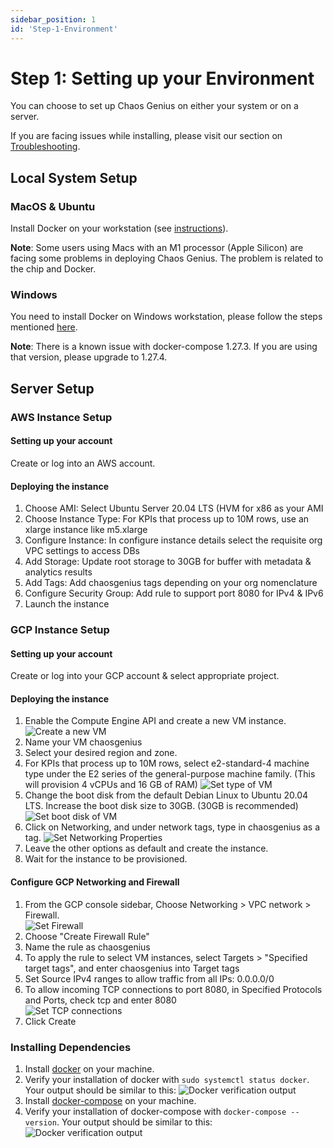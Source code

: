 ```yaml
---
sidebar_position: 1
id: 'Step-1-Environment'
---
```


# Step 1: Setting up your Environment

You can choose to set up Chaos Genius on either your system or on a server.

If you are facing issues while installing, please visit our section on [Troubleshooting](#).

## Local System Setup

### MacOS & Ubuntu

Install Docker on your workstation (see [instructions](https://www.docker.com/products/docker-desktop)).

**Note**: Some users using Macs with an M1 processor (Apple Silicon) are facing some problems in deploying Chaos Genius. The problem is related to the chip and Docker.

### Windows

You need to install Docker on Windows workstation, please follow the steps mentioned [here](https://docs.docker.com/desktop/windows/install/).

**Note**: There is a known issue with docker-compose 1.27.3. If you are using that version, please upgrade to 1.27.4.

## Server Setup

### AWS Instance Setup

#### Setting up your account

Create or log into an AWS account.

#### Deploying the instance

1. Choose AMI: Select Ubuntu Server 20.04 LTS (HVM for x86 as your AMI
2. Choose Instance Type: For KPIs that process up to 10M rows, use an xlarge instance like m5.xlarge
3. Configure Instance: In configure instance details select the requisite org VPC settings to access DBs
4. Add Storage: Update root storage to 30GB for buffer with metadata & analytics results
5. Add Tags: Add chaosgenius tags depending on your org nomenclature
6. Configure Security Group: Add rule to support port 8080 for IPv4 & IPv6
7. Launch the instance

### GCP Instance Setup

#### Setting up your account

Create or log into your GCP account & select appropriate project.

#### Deploying the instance

1. Enable the Compute Engine API and create a new VM instance.
    ![Create a new VM](/img/Setup/GCP/create-vm.png)
2. Name your VM chaosgenius
3. Select your desired region and zone.
4. For KPIs that process up to 10M rows, select e2-standard-4 machine type under the E2 series of the general-purpose machine family. (This will provision 4 vCPUs and 16 GB of RAM)
    ![Set type of VM](/img/Setup/GCP/vm-type.png)
5. Change the boot disk from the default Debian Linux to Ubuntu 20.04 LTS. Increase the boot disk size to 30GB. (30GB is recommended)
    ![Set boot disk of VM](/img/Setup/GCP/vm-disk.png)
6. Click on Networking, and under network tags, type in chaosgenius as a tag.
    ![Set Networking Properties](/img/Setup/GCP/vm-network.png)
7. Leave the other options as default and create the instance.
8. Wait for the instance to be provisioned.

#### Configure GCP Networking and Firewall

1. From the GCP console sidebar, Choose Networking > VPC network > Firewall.  
   ![Set Firewall](/img/Setup/GCP/vm-firewall.png)
2. Choose "Create Firewall Rule"
3. Name the rule as chaosgenius
4. To apply the rule to select VM instances, select Targets > "Specified target tags", and enter chaosgenius into Target tags
5. Set Source IPv4 ranges to allow traffic from all IPs: 0.0.0.0/0
6. To allow incoming TCP connections to port 8080, in Specified Protocols and Ports, check tcp and enter 8080  
   ![Set TCP connections](/img/Setup/GCP/vm-tcp.png)
7. Click Create


### Installing Dependencies

1. Install [docker](https://docs.docker.com/engine/install/ubuntu/) on your machine.
2. Verify your installation of docker with `sudo systemctl status docker`.
    Your output should be similar to this:
    ![Docker verification output](/img/Setup/docker-output.png)
3. Install [docker-compose](https://docs.docker.com/compose/install/) on your machine.
4. Verify your installation of docker-compose with `docker-compose --version`.
    Your output should be similar to this:
    ![Docker verification output](/img/Setup/docker-compose-output.png)
